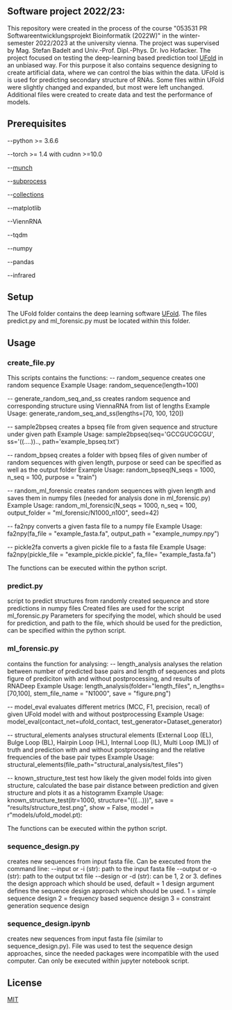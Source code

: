 ## Software project 2022/23:

This repository were created in the process of the course "053531 PR Softwareentwicklungsprojekt Bioinformatik (2022W)" in the winter-semester 2022/2023 at the university vienna. The project was supervised by Mag. Stefan Badelt and Univ.-Prof. Dipl.-Phys. Dr. Ivo Hofacker.
The project focused on testing the deep-learning based prediction tool [UFold](https://github.com/uci-cbcl/UFold) in an unbiased way. For this purpose it also contains sequence designing to create artificial data, where we can control the bias within the data. 
UFold is is used for predicting secondary structure of RNAs. Some files within UFold were slightly changed and expanded, but most were left unchanged. Additional files were created to create data and test the performance of models.

## Prerequisites
--python >= 3.6.6

--torch >= 1.4 with cudnn >=10.0

--[munch](https://pypi.org/project/munch/2.0.2/)

--[subprocess](https://docs.python.org/3/library/subprocess.html)

--[collections](https://docs.python.org/2.7/library/collections.html#)

--matplotlib

--ViennRNA

--tqdm

--numpy

--pandas

--infrared

## Setup

The UFold folder contains the deep learning software [UFold](https://github.com/uci-cbcl/UFold). The files predict.py and ml_forensic.py must be located within this folder.

## Usage

### create_file.py
This scripts contains the functions:
-- random_sequence
    creates one random sequence
    Example Usage:
      random_sequence(length=100)
    
-- generate_random_seq_and_ss
    creates random sequence and corresponding structure using ViennaRNA from list of lengths
    Example Usage:
      generate_random_seq_and_ss(lengths=[70, 100, 120])
    
-- sample2bpseq
    creates a bpseq file from given sequence and structure under given path
    Example Usage:
      sample2bpseq(seq='GCCGUCGCGU', ss='((....)).., path='example_bpseq.txt')
    
-- random_bpseq
    creates a folder with bpseq files of given number of random sequences with given length, purpose or seed can be specified as well as the output folder
    Example Usage:
      random_bpseq(N_seqs = 1000, n_seq = 100, purpose = "train")
    
-- random_ml_forensic
    creates random sequences with given length and saves them in numpy files (needed for analysis done in ml_forensic.py)
    Example Usage:
      random_ml_forensic(N_seqs = 1000, n_seq = 100, output_folder = "ml_forensic/N1000_n100", seed=42)
      
-- fa2npy
    converts a given fasta file to a numpy file
    Example Usage:
      fa2npy(fa_file = "example_fasta.fa", output_path = "example_numpy.npy")
      
-- pickle2fa
    converts a given pickle file to a fasta file
    Example Usage:
      fa2npy(pickle_file = "example_pickle.pickle", fa_file= "example_fasta.fa")
      
The functions can be executed within the python script.

### predict.py
script to predict structures from randomly created sequence and store predictions in numpy files
Created files are used for the script ml_forensic.py
Parameters for specifying the model, which should be used for prediction, and path to the file, which should be used for the prediction, can be specified within the python script.

### ml_forensic.py
contains the function for analysing:
-- length_analysis
    analyses the relation between number of predicted base pairs and length of sequences and plots figure of prediciton with and without postprocessing, and results of RNADeep
    Example Usage:
        length_analysis(folder="length_files", n_lengths= \[70,100], stem_file_name = "N1000", save = "figure.png")
        
-- model_eval
    evaluates different metrics (MCC, F1, precision, recal) of given UFold model with and without postprocessing
    Example Usage:
        model_eval(contact_net=ufold_contact, test_generator=Dataset_generator)
        
-- structural_elements
    analyses structural elements (External Loop (EL), Bulge Loop (BL), Hairpin Loop (HL), Internal Loop (IL), Multi Loop (ML)) of truth and prediction with and without postprocessing and the relative frequencies of the base pair types
    Example Usage:
        structural_elements(file_path="structural_analysis/test_files")
        
-- known_structure_test
    test how likely the given model folds into given structure, calculated the base pair distance between prediction and given structure and plots it as a histogramm
    Example Usage:
        known_structure_test(itr=1000, structure="(((...)))", save = "results/structure_test.png", show = False, model = r"models/ufold_model.pt):
        
The functions can be executed within the python script.

### sequence_design.py
creates new sequences from input fasta file. 
Can be executed from the command line:
--input or -i (str): path to the input fasta file
--output or -o (str): path to the output txt file
--design or -d (str): can be 1, 2 or 3. defines the design approach which should be used, default = 1
design argument defines the sequence design approach which should be used. 
1 = simple sequence design
2 = frequency based sequence design
3 = constraint generation sequence design

### sequence_design.ipynb
creates new sequences from input fasta file (similar to sequence_design.py). File was used to test the sequence design approaches, since the needed packages were incompatible with the used computer.
Can only be executed within jupyter notebook script.


## 

## License

[MIT](https://choosealicense.com/licenses/mit/)





